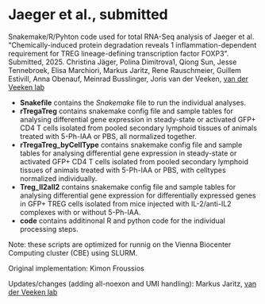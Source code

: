 # Jaeger et al., submitted
Snakemake/R/Pyhton code used for total RNA-Seq analysis of Jaeger et al. "Chemically-induced protein degradation reveals 1 inflammation-dependent requirement for TREG lineage-defining transcription factor FOXP3". Submitted, 2025.
Christina Jäger, Polina Dimitrova1, Qiong Sun, Jesse Tennebroek, Elisa Marchiori, Markus Jaritz, Rene Rauschmeier, Guillem Estivill, Anna Obenauf, Meinrad Busslinger, Joris van der Veeken,  [van der Veeken lab](https://www.imp.ac.at//groups/joris-van-der-veeken)

* **Snakefile** contains the *Snakemake* file to run the individual analyses.
* **rTregaTreg** contains snakemake config file and sample tables for analysing differential gene expression in steady-state or activated GFP+ CD4 T cells isolated from pooled secondary lymphoid tissues of animals treated with 5-Ph-IAA or PBS, all normalized together.
* **rTregaTreg_byCellType** contains snakemake config file and sample tables for analysing differential gene expression in steady-state or activated GFP+ CD4 T cells isolated from pooled secondary lymphoid tissues of animals treated with 5-Ph-IAA or PBS, with celltypes normalized individually.
* **Treg_Il2aIl2** contains snakemake config file and sample tables for analysing differential gene expression for differentially expressed genes in GFP+ TREG cells isolated from mice injected with IL-2/anti-IL2 complexes with or without 5-Ph-IAA.
* **code** contains additinonal R and python code for the individual processing steps.

Note: these scripts are optimized for runnig on the Vienna Biocenter Computing cluster (CBE) using SLURM.

Original implementation: Kimon Froussios

Updates/changes (adding all-noexon and UMI handling): Markus Jaritz, [van der Veeken lab](https://www.imp.ac.at//groups/joris-van-der-veeken)
